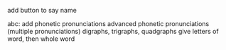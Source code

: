 add button to say name

abc:
add phonetic pronunciations
advanced phonetic pronunciations (multiple pronunciations)
digraphs, trigraphs, quadgraphs
give letters of word, then whole word

